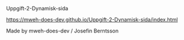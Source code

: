 Uppgift-2-Dynamisk-sida

https://mweh-does-dev.github.io/Uppgift-2-Dynamisk-sida/index.html


Made by mweh-does-dev / Josefin Berntsson
